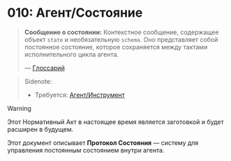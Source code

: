 # 010: Агент/Состояние

> **Сообщение о состоянии:** Контекстное сообщение, содержащее объект `state` и необязательную `schema`. Оно представляет собой постоянное состояние, которое сохраняется между тактами исполнительного цикла агента.
> 
> — [Глоссарий](./000_glossary.md)

> Sidenote:
> 
> - Требуется: [Агент/Инструмент](./002_agent_tool.md)

> [!WARNING]
> Этот Нормативный Акт в настоящее время является заготовкой и будет расширен в будущем.

Этот документ описывает **Протокол Состояния** — систему для управления постоянным состоянием внутри агента.